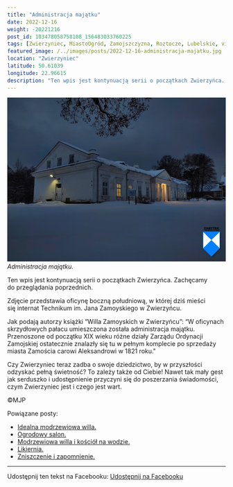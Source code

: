 ```yaml
---
title: "Administracja majątku"
date: 2022-12-16
weight: -20221216
post_id: 103478058758108_156483033760225
tags: [Zwierzyniec, MiastoOgród, Zamojszczyzna, Roztocze, Lubelskie, villarestituta, turystyka, dziedzictwo, zabytki, krajobrazy]
featured_image: /../images/posts/2022-12-16-administracja-majatku.jpg
location: "Zwierzyniec"
latitude: 50.61039
longitude: 22.96615
description: "Ten wpis jest kontynuacją serii o początkach Zwierzyńca. Zachęcamy do przeglądania poprzednich...."
---
```


![Administracja majątku.](/images/posts/2022-12-16-administracja-majatku.jpg)
*Administracja majątku.*

Ten wpis jest kontynuacją serii o początkach Zwierzyńca. Zachęcamy do przeglądania poprzednich.

Zdjęcie przedstawia oficynę boczną południową, w której dziś mieści się internat Technikum im. Jana Zamoyskiego w Zwierzyńcu.

Jak podają autorzy książki “Willa Zamoyskich w Zwierzyńcu”:
“W oficynach skrzydłowych pałacu umieszczona została administracja majątku. Przenoszone od początku XIX wieku różne działy Zarządu Ordynacji Zamojskiej ostatecznie znalazły się tu w pełnym komplecie po sprzedaży miasta Zamościa carowi Aleksandrowi w 1821 roku."

Czy Zwierzyniec teraz zadba o swoje dziedzictwo, by w przyszłości odzyskać pełną świetność?
To zależy także od Ciebie!
Nawet tak mały gest jak serduszko i udostępnienie przyczyni się do poszerzania świadomości, czym Zwierzyniec jest i czego jest wart.



©MJP

Powiązane posty:
- [Idealna modrzewiowa willa.](/posts/Idealna-modrzewiowa-willa)
- [Ogrodowy salon.](/posts/Ogrodowy-salon)
- [Modrzewiowa willa i kościół na wodzie.](/posts/Modrzewiowa-willa-i-kosciol-na-wodzie)
- [Likiernia.](/posts/Likiernia)
- [Zniszczenie i zapomnienie.](/posts/Zniszczenie-i-zapomnienie)


---

Udostępnij ten tekst na Facebooku:
[Udostępnij na Facebooku](https://www.facebook.com/sharer/sharer.php?u=https://stowarzyszeniewachniewskiej.pl/posts/Administracja-majatku)

<script type="application/ld+json">
{
  "@context": "https://schema.org",
  "@type": "BlogPosting",
  "headline": "Administracja majątku",
  "datePublished": "2022-12-16",
  "dateModified": "2022-12-16",
  "author": {
    "@type": "Person",
    "name": "Michał Jan Patyk"
  },
  "publisher": {
    "@type": "Organization",
    "name": "Stowarzyszenie im. Aleksandry Wachniewskiej",
    "logo": {
      "@type": "ImageObject",
      "url": "https://stowarzyszeniewachniewskiej.pl/images/logo/logo.svg"
    }
  },
  "mainEntityOfPage": {
    "@type": "WebPage",
    "@id": "https://stowarzyszeniewachniewskiej.pl/posts/administracja-majatku"
  },
  "image": {
    "@type": "ImageObject",
    "url": "https://stowarzyszeniewachniewskiej.pl//images/posts/2022-12-16-administracja-majatku.jpg"
  },
  "articleSection": "Dziedzictwo Kulturowe i Zabytki",
  "keywords": "[Zwierzyniec, MiastoOgród, Zamojszczyzna, Roztocze, Lubelskie, villarestituta, turystyka, dziedzictwo, zabytki, krajobrazy]",
  "wordCount": 110,
  "articleBody": "Ten wpis jest kontynuacją serii o początkach Zwierzyńca. Zachęcamy do przeglądania poprzednich.\n\nZdjęcie przedstawia oficynę boczną południową, w której dziś mieści się internat Technikum im. Jana Zamoyskiego w Zwierzyńcu.\n\nJak podają autorzy książki “Willa Zamoyskich w Zwierzyńcu”:\n“W oficynach skrzydłowych pałacu umieszczona została administracja majątku. Przenoszone od początku XIX wieku różne działy Zarządu Ordynacji Zamojskiej ostatecznie znalazły się tu w pełnym komplecie po sprzedaży miasta Zamościa carowi Aleksandrowi w 1821 roku.\"\n\nCzy Zwierzyniec teraz zadba o swoje dziedzictwo, by w przyszłości odzyskać pełną świetność?\nTo zależy także od Ciebie!\nNawet tak mały gest jak serduszko i udostępnienie przyczyni się do poszerzania świadomości, czym Zwierzyniec jest i czego jest wart.\n\n\n\n©MJP",
  "description": "Ten wpis jest kontynuacją serii o początkach Zwierzyńca. Zachęcamy do przeglądania poprzednich....",
  "copyrightHolder": {
    "@type": "Person",
    "name": "Michał Jan Patyk"
  }
}
</script>
<script type="application/ld+json">
{
  "@context": "https://schema.org",
  "@type": "BreadcrumbList",
  "itemListElement": [
    {
      "@type": "ListItem",
      "position": 1,
      "name": "Home",
      "item": "https://stowarzyszeniewachniewskiej.pl"
    },
    {
      "@type": "ListItem",
      "position": 2,
      "name": "posts",
      "item": "https://stowarzyszeniewachniewskiej.pl/posts"
    },
    {
      "@type": "ListItem",
      "position": 3,
      "name": "Administracja majątku",
      "item": "https://stowarzyszeniewachniewskiej.pl/posts/administracja-majatku"
    }
  ]
}
</script>
